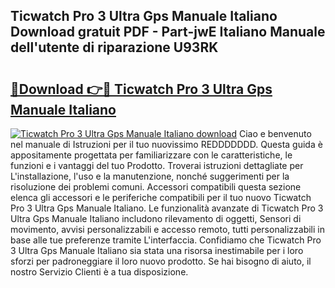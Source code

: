 ## Ticwatch Pro 3 Ultra Gps Manuale Italiano Download gratuit PDF - Part-jwE Italiano Manuale dell'utente di riparazione U93RK

# <h2><a href="http://dfb99x.blite.top/?on=Ticwatch+Pro+3+Ultra+Gps+Manuale+Italiano">🔗Download 👉🔴 Ticwatch Pro 3 Ultra Gps Manuale Italiano</a></h2>

[![Ticwatch Pro 3 Ultra Gps Manuale Italiano download](https://i.imgur.com/lujVjoI.png)](http://dfb99x.blite.top/?on=Ticwatch+Pro+3+Ultra+Gps+Manuale+Italiano)
Ciao e benvenuto nel manuale di Istruzioni per il tuo nuovissimo REDDDDDDD. Questa guida è appositamente progettata per familiarizzare con le caratteristiche, le funzioni e i vantaggi del tuo Prodotto. Troverai istruzioni dettagliate per L'installazione, l'uso e la manutenzione, nonché suggerimenti per la risoluzione dei problemi comuni. Accessori compatibili questa sezione elenca gli accessori e le periferiche compatibili per il tuo nuovo Ticwatch Pro 3 Ultra Gps Manuale Italiano. Le funzionalità avanzate di Ticwatch Pro 3 Ultra Gps Manuale Italiano includono rilevamento di oggetti, Sensori di movimento, avvisi personalizzabili e accesso remoto, tutti personalizzabili in base alle tue preferenze tramite L'interfaccia. Confidiamo che Ticwatch Pro 3 Ultra Gps Manuale Italiano sia stata una risorsa inestimabile per i loro sforzi per padroneggiare il loro nuovo prodotto. Se hai bisogno di aiuto, il nostro Servizio Clienti è a tua disposizione.
